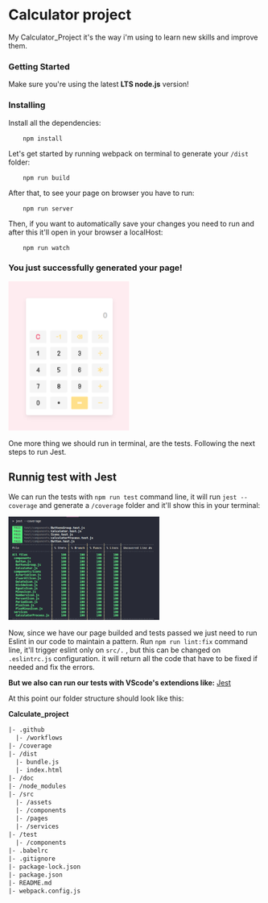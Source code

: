 # Calculator project

My Calculator_Project it's the way i'm using to learn new skills and improve them.

### Getting Started

Make sure you're using the latest **LTS node.js** version!

### Installing

Install all the dependencies:

```
    npm install
```
Let's get started by running webpack on terminal to generate your `/dist` folder:

```
    npm run build
```
After that, to see your page on browser you have to run:

```
    npm run server
```
Then, if you want to automatically save your changes you need to run and after this it'll open in your browser a localHost:

```
    npm run watch
```

### You just successfully generated your page!

<img src="doc/calculator.png" width="240">


One more thing we should run in terminal, are the tests. Following the next steps to run Jest.

## Runnig test with Jest
We can run the tests with `npm run test` command line, it will run `jest --coverage` and generate a `/coverage` folder and it'll show this in your terminal:

<img src="doc/show_test_pass.png" width="300">

Now, since we have our page builded and tests passed we just need to run Eslint in our code to maintain a pattern.
Run `npm run lint:fix` command line, it'll trigger eslint only on `src/.` , but this can be changed on `.eslintrc.js` configuration.
it will return all the code that have to be fixed if needed and fix the errors.

**But we also can run our tests with VScode's extendions like:** [Jest](https://marketplace.visualstudio.com/items?itemName=Orta.vscode-jest)

At this point our folder structure should look like this:

**Calculate_project**
```
|- .github  
  |- /workflows
|- /coverage
|- /dist
  |- bundle.js
  |- index.html
|- /doc
|- /node_modules
|- /src
  |- /assets
  |- /components
  |- /pages
  |- /services
|- /test
  |- /components
|- .babelrc
|- .gitignore
|- package-lock.json
|- package.json
|- README.md
|- webpack.config.js

```
